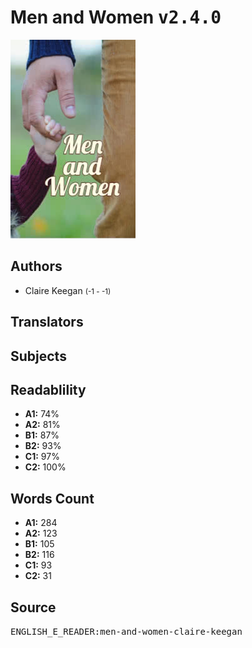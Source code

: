 # Men and Women <kbd>v2.4.0</kbd>

![](./cover.medium.jpg "")

## Authors


 - Claire Keegan <small>(-1 - -1)</small>

## Translators



## Subjects



## Readablility


 - **A1:** 74%
 - **A2:** 81%
 - **B1:** 87%
 - **B2:** 93%
 - **C1:** 97%
 - **C2:** 100%

## Words Count


 - **A1:** 284
 - **A2:** 123
 - **B1:** 105
 - **B2:** 116
 - **C1:** 93
 - **C2:** 31

## Source


<kbd>ENGLISH_E_READER:men-and-women-claire-keegan</kbd>
